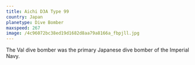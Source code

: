 ```yaml
---
title: Aichi D3A Type 99
country: Japan
planetype: Dive Bomber
maxspeed: 267
image: /4c96072bc38ed19d1682d8aa79a8166a_fbpjll.jpg
---
```

The Val dive bomber was the primary Japanese dive bomber of the Imperial Navy.